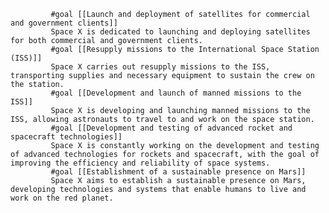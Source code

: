 			
			 #goal [[Launch and deployment of satellites for commercial and government clients]]
			 Space X is dedicated to launching and deploying satellites for both commercial and government clients.
			 #goal [[Resupply missions to the International Space Station (ISS)]]
			 Space X carries out resupply missions to the ISS, transporting supplies and necessary equipment to sustain the crew on the station.
			 #goal [[Development and launch of manned missions to the ISS]]
			 Space X is developing and launching manned missions to the ISS, allowing astronauts to travel to and work on the space station.
			 #goal [[Development and testing of advanced rocket and spacecraft technologies]]
			 Space X is constantly working on the development and testing of advanced technologies for rockets and spacecraft, with the goal of improving the efficiency and reliability of space systems.
			 #goal [[Establishment of a sustainable presence on Mars]]
			 Space X aims to establish a sustainable presence on Mars, developing technologies and systems that enable humans to live and work on the red planet.



